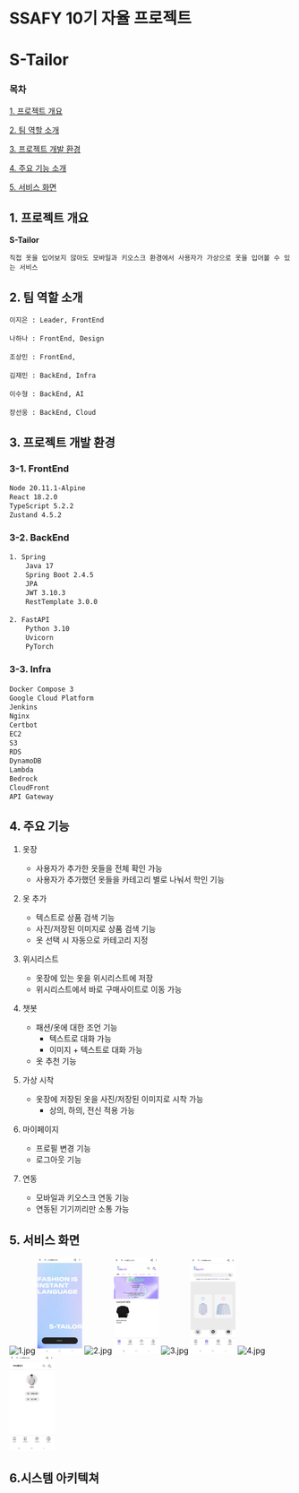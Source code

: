 # SSAFY 10기 자율 프로젝트

# S-Tailor

### 목차

[1. 프로젝트 개요](#1-프로젝트-개요)

[2. 팀 역할 소개](#2-팀-소개)

[3. 프로젝트 개발 환경](#3-프로젝트-개발-환경)

[4. 주요 기능 소개](#4-주요-기능-소개)

[5. 서비스 화면](#5-서비스-화면)

## 1. 프로젝트 개요

<b>S-Tailor</b>

    직접 옷을 입어보지 않아도 모바일과 키오스크 환경에서 사용자가 가상으로 옷을 입어볼 수 있는 서비스

## 2. 팀 역할 소개

    이지은 : Leader, FrontEnd

    나하나 : FrontEnd, Design

    조상민 : FrontEnd, 

    김재민 : BackEnd, Infra

    이수형 : BackEnd, AI

    장선웅 : BackEnd, Cloud


## 3. 프로젝트 개발 환경

<h3>3-1. FrontEnd</h3>

```
Node 20.11.1-Alpine
React 18.2.0
TypeScript 5.2.2
Zustand 4.5.2
```

<h3>3-2. BackEnd</h3>

```
1. Spring
    Java 17
    Spring Boot 2.4.5
    JPA
    JWT 3.10.3
    RestTemplate 3.0.0

2. FastAPI
    Python 3.10
    Uvicorn
    PyTorch
```

<h3>3-3. Infra</h3>

```
Docker Compose 3
Google Cloud Platform
Jenkins 
Nginx
Certbot
EC2
S3
RDS
DynamoDB
Lambda
Bedrock
CloudFront
API Gateway
```

## 4. 주요 기능

1. 옷장
   - 사용자가 추가한 옷들을 전체 확인 가능
   - 사용자가 추가했던 옷들을 카테고리 별로 나눠서 학인 기능

2. 옷 추가
   - 텍스트로 상품 검색 기능
   - 사진/저장된 이미지로 상품 검색 기능
   - 옷 선택 시 자동으로 카테고리 지정

3. 위시리스트
   - 옷장에 있는 옷을 위시리스트에 저장
   - 위시리스트에서 바로 구매사이트로 이동 가능

4. 챗봇
   - 패션/옷에 대한 조언 기능
      - 텍스트로 대화 가능
      - 이미지 + 텍스트로 대화 가능
   - 옷 추천 기능

5. 가상 시착
   - 옷장에 저장된 옷을 사진/저장된 이미지로 시착 가능
      - 상의, 하의, 전신 적용 가능

6. 마이페이지
   - 프로필 변경 기능
   - 로그아웃 기능

7. 연동
   - 모바일과 키오스크 연동 기능
   - 연동된 기기끼리만 소통 가능

## 5. 서비스 화면
![1.jpg]() <img src="readme_images/1.jpg"  width="80" margin="10">
![2.jpg]() <img src="readme_images/2.jpg"  width="80" margin="10">
![3.jpg]() <img src="readme_images/3.jpg"  width="80" margin="10">
![4.jpg]() <img src="readme_images/4.jpg"  width="80" margin="10">

## 6.시스템 아키텍쳐
